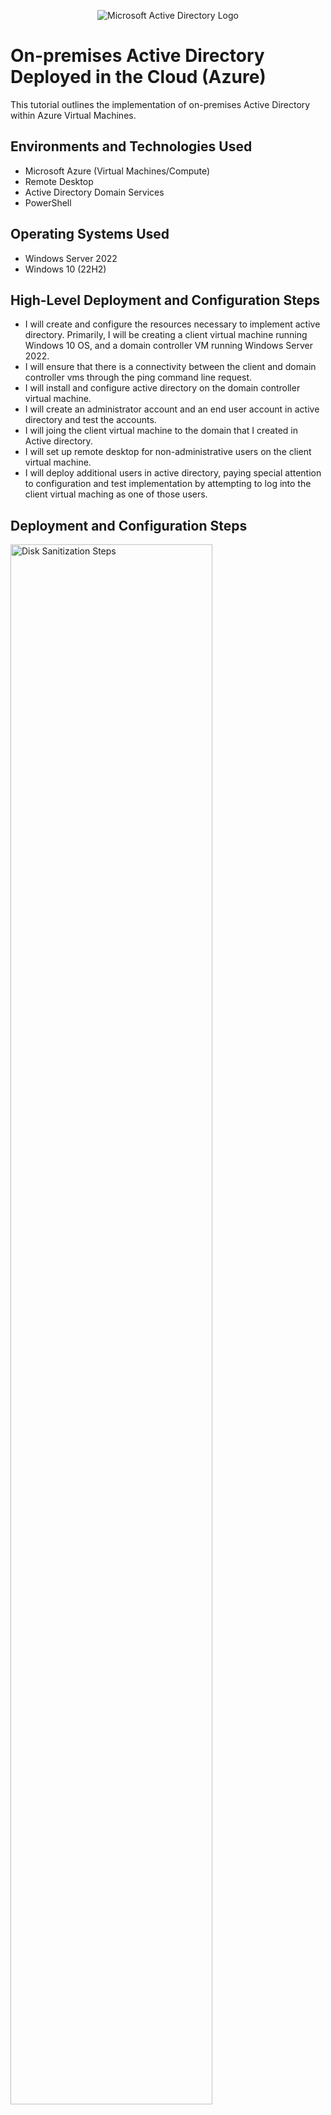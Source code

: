 <p align="center">
<img src="https://i.imgur.com/pU5A58S.png" alt="Microsoft Active Directory Logo"/>
</p>

<h1>On-premises Active Directory Deployed in the Cloud (Azure)</h1>
This tutorial outlines the implementation of on-premises Active Directory within Azure Virtual Machines.<br />
<h2>Environments and Technologies Used</h2>

- Microsoft Azure (Virtual Machines/Compute)
- Remote Desktop
- Active Directory Domain Services
- PowerShell

<h2>Operating Systems Used </h2>

- Windows Server 2022
- Windows 10 (22H2)

<h2>High-Level Deployment and Configuration Steps</h2>

- I will create and configure the resources necessary to implement active directory. Primarily, I will be creating a client virtual machine running Windows 10 OS, and a domain controller VM running Windows Server 2022. 
- I will ensure that there is a connectivity between the client and domain controller vms through the ping command line request.
- I will install and configure active directory on the domain controller virtual machine. 
- I will create an administrator account and an end user account in active directory and test the accounts. 
- I will joing the client virtual machine to the domain that I created in Active directory.
- I will set up remote desktop for non-administrative users on the client virtual machine.
- I will deploy additional users in active directory, paying special attention to configuration and test implementation by attempting to log into the client virtual maching as one of those users. 

<h2>Deployment and Configuration Steps</h2>

<p>
<img src="https://i.imgur.com/orV8SlV.png" height="80%" width="80%" alt="Disk Sanitization Steps"/>
</p>
<p>
In this initial step, I created a resource group in Microsoft Azure, I will be subsequently adding the client and the domain controller virtual machines to this resource group to maintain a high-level of organization.
</p>
<br />

<p>
<img src="https://i.imgur.com/bwv2kjE.png" height="80%" width="80%" alt="Disk Sanitization Steps"/>
</p>
<p>
Here, I created and configured the client virtual machine. The VM is running windows 10 22H2. It's important to ensure that in the "network tab" of the configuration process the RDP port 3389 is enabled. If disabled, using remote desktop to this virtual machine is impossible. Additionally, we ensure that the virtual machine is configured inside the resource group that we created previously.
</p>
<br />

<p>
<img src="https://i.imgur.com/9VIDapn.png" height="80%" width="80%" alt="Disk Sanitization Steps"/>
</p>
<p>
What is shown here is that we have validated that the RDP over port 3389 is enabled, this will allow us to remote into the virtual machine. Next, we need to take special note of the Vnet, as we will need to ensure that the domain controller is set up on the same Vnet. 
</p>
<br />


<p>
<img src="https://i.imgur.com/eQqAGEm.png" height="80%" width="80%" alt="Disk Sanitization Steps"/>
</p>
<p>
The next step is to create the virtual machine for the domain controller. In this step I configured the virtual machine through the Microsoft Azure portal to run Windows Server 2022. Special attention was given to the resource group and the region to ensure that they matched with the resource group and the region that were configured on the client virtual machine running Windows 10. 
</p>
<br />


<p>
<img src="https://i.imgur.com/ur5V0Lv.png" height="80%" width="80%" alt="Disk Sanitization Steps"/>
</p>
<p>
Here, I ensured that RDP over port 3389 was enabled for the domain controller and that the Vnet configured on this machine is the same Vnet that was configured on the client virtual machine running windows 10. 
</p>
<br />


<p>
<img src="https://i.imgur.com/lhOfzPq.png" height="80%" width="80%" alt="Disk Sanitization Steps"/>
</p>
<p>
When working with a domain controller we need to validate that the IP is set to static. Using Microsoft Azure the IP is typically set to Dynamic be default unless there is a request for Static. To update the IP protocol in the domain controller, first we would need to review the domain controller VM in Microsoft Azure, then navigate to "Network Settings", then "IP Configurations", then click on "ipconfig", then in the "edit IP Configuration" menu we would need to select "static" under "Private IP Address" setting. Before clicking on "save" we will need to take note of the private IP address and the Public IP address shown as we will need them to continue in the future steps. 
</p>
<br />


<p>
<img src="https://i.imgur.com/slfMOOJ.png" height="80%" width="80%" alt="Disk Sanitization Steps"/>
</p>
<p>
To test the connectivity between the client virtual machine and the domain controller virtual machine I used remote desktop to access the client virtual machine, then I opened command line and tested by pinging the static IP for the domain controller. Originally this failed, reason being that ICMPv4 was disabled in the domain controller. To resolve this, I used remote desktop to access the domain controller and I navigated to the inbound firewall rules to enable ICMPv4 on the domain controller. After completing this firewall configuration change, I retested the ping command on the client virtual machine and received a successfull ping response. 
</p>
<br />


<p>
<img src="https://i.imgur.com/dIcxf7I.png" height="80%" width="80%" alt="Disk Sanitization Steps"/>
</p>
<p>
In the Active directory set up, I selected "Add roles & Features", then "Role-based or feature-based installation, then in "server selection", I select "select a server from the server pool", ensuring that my domain controller and private IP address are highlighted. 
</p>
<br />


<p>
<img src="https://i.imgur.com/xQ5EPdo.png" height="80%" width="80%" alt="Disk Sanitization Steps"/>
</p>
<p>
After going to through the menus, I selected and checked "Active Directory domain services" and proceed through the remaining steps. This prompts the windows server virtual machine to install Microsoft Active Directory Domain Services (AD-DS)
</p>
<br />


<p>
<img src="https://i.imgur.com/2iNnk1p.png" height="80%" width="80%" alt="Disk Sanitization Steps"/>
</p>
<p>
After confirming that the installation of Microsoft Active Directory Domain services was completed, the next thing I completed was clicking on the alert in the flag icon, and clicking on the "Promote this server to a domain controller".
</p>
<br />


<p>
<img src="https://i.imgur.com/1eREoRk.png" height="80%" width="80%" alt="Disk Sanitization Steps"/>
</p>
<p>
In this next step, I selected "create a new forest" and then created a new domain name. For this example, the domain that I created is "thebestdomain.com"
</p>
<br />


<p>
<img src="https://i.imgur.com/t8FMEL2.png" height="80%" width="80%" alt="Disk Sanitization Steps"/>
</p>
<p>
In this step shown, I have created a Directory Services Restore Mode (DSRM) password. Once those steps have been completed, I continued through the remainder of the steps and ensured that that domain name stayed as "thebestdomain". 
</p>
<br />

<p>
<img src="https://i.imgur.com/xizGuL2.png" height="80%" width="80%" alt="Disk Sanitization Steps"/>
</p>
<p>
Once completed, the virtual machine needed to restart to complete the installation of the system. As such I relaunched the virtual machine from Microsoft Azure. I tested the set up of the domain by loging in with "thebestdomain\ws-domaincontroller" as the username through the remote desktop. When logged in, I opened command line in the virtual machine and used the command "whoami" to again confirm that the output is "thebestdomain\ws-domaincontroller". This is shown in the screenshot. 
</p>
<br />


<p>
<img src="https://i.imgur.com/lJJtyG5.png" height="80%" width="80%" alt="Disk Sanitization Steps"/>
</p>
<p>
For this next step I remote in to the Domain Controller of the Virtual Machine, and select the start menu, then select and open "Active Directory Users and Computer". 
</p>
<br />


<p>
<img src="https://i.imgur.com/zUVamJO.png" height="80%" width="80%" alt="Disk Sanitization Steps"/>
</p>
<p>
For this next step I create an organization unit. First I right-click on the domain name, then select "new", then "organizational unit". 
</p>
<br />


<p>
<img src="https://i.imgur.com/ObKAWaB.png" height="80%" width="80%" alt="Disk Sanitization Steps"/>
</p>
<p>
The organizational unit is essentially just a folder that will be holding all of the user account. The organizational unit that I created is named "_Employees" 
</p>
<br />

<p>
<img src="https://i.imgur.com/DJmEXEB.png" height="80%" width="80%" alt="Disk Sanitization Steps"/>
</p>
<p>
Lorem ipsum dolor sit amet, consectetur adipiscing elit, sed do eiusmod tempor incididunt ut labore et dolore magna aliqua. Ut enim ad minim veniam, quis nostrud exercitation ullamco laboris nisi ut aliquip ex ea commodo consequat. Duis aute irure dolor in reprehenderit in voluptate velit esse cillum dolore eu fugiat nulla pariatur.
</p>
<br />

<p>
<img src="https://i.imgur.com/DJmEXEB.png" height="80%" width="80%" alt="Disk Sanitization Steps"/>
</p>
<p>
Lorem ipsum dolor sit amet, consectetur adipiscing elit, sed do eiusmod tempor incididunt ut labore et dolore magna aliqua. Ut enim ad minim veniam, quis nostrud exercitation ullamco laboris nisi ut aliquip ex ea commodo consequat. Duis aute irure dolor in reprehenderit in voluptate velit esse cillum dolore eu fugiat nulla pariatur.
</p>
<br />

<p>
<img src="https://i.imgur.com/DJmEXEB.png" height="80%" width="80%" alt="Disk Sanitization Steps"/>
</p>
<p>
Lorem ipsum dolor sit amet, consectetur adipiscing elit, sed do eiusmod tempor incididunt ut labore et dolore magna aliqua. Ut enim ad minim veniam, quis nostrud exercitation ullamco laboris nisi ut aliquip ex ea commodo consequat. Duis aute irure dolor in reprehenderit in voluptate velit esse cillum dolore eu fugiat nulla pariatur.
</p>
<br />

<p>
<img src="https://i.imgur.com/DJmEXEB.png" height="80%" width="80%" alt="Disk Sanitization Steps"/>
</p>
<p>
Lorem ipsum dolor sit amet, consectetur adipiscing elit, sed do eiusmod tempor incididunt ut labore et dolore magna aliqua. Ut enim ad minim veniam, quis nostrud exercitation ullamco laboris nisi ut aliquip ex ea commodo consequat. Duis aute irure dolor in reprehenderit in voluptate velit esse cillum dolore eu fugiat nulla pariatur.
</p>
<br />
